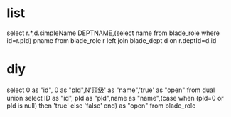 list
===
select r.*,d.simpleName DEPTNAME,(select name from blade_role where id=r.pId) pname from blade_role r left join blade_dept d on r.deptId=d.id

diy
===
select 0 as "id", 0 as "pId",N'顶级' as "name",'true' as "open" from  dual 
union
select ID as "id", pId as "pId",name as "name",(case when (pId=0 or pId is null) then 'true' else 'false' end) as "open" from  blade_role